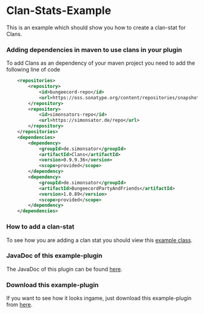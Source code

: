 # Clan-Stats-Example
This is an example which should show you how to create a clan-stat for Clans.

### Adding dependencies in maven to use clans in your plugin
To add Clans as an dependency of your maven project you need to add the following line of code
```xml
	<repositories>
		<repository>
			<id>bungeecord-repo</id>
			<url>https://oss.sonatype.org/content/repositories/snapshots</url>
		</repository>
		<repository>
			<id>simonsators-repo</id>
			<url>https://simonsator.de/repo</url>
		</repository>
	</repositories>
	<dependencies>
		<dependency>
			<groupId>de.simonsator</groupId>
			<artifactId>Clans</artifactId>
			<version>0.9.9.36</version>
			<scope>provided</scope>
		</dependency>
		<dependency>
			<groupId>de.simonsator</groupId>
			<artifactId>BungeecordPartyAndFriends</artifactId>
			<version>1.0.89</version>
			<scope>provided</scope>
		</dependency>
	</dependencies>
```
### How to add a clan-stat
To see how you are adding a clan stat you should view this [example class](https://github.com/Simonsator/Clan-Stats-Example/blob/master/src/main/java/de/simonsator/clans/example/stats/StatsExample.java).
### JavaDoc of this example-plugin
The JavaDoc of this plugin can be found [here](http://simonsator.de/JavaDoc/Clan-Stats-Example/index.html).
### Download this example-plugin
If you want to see how it looks ingame, just download this example-plugin from [here](https://github.com/Simonsator/Clan-Stats-Example/releases).

